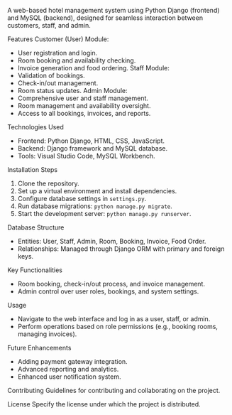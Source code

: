 A web-based hotel management system using Python Django (frontend) and MySQL (backend), designed for seamless interaction between customers, staff, and admin.

 Features
Customer (User) Module: 
  - User registration and login.
  - Room booking and availability checking.
  - Invoice generation and food ordering.
  Staff Module:
  - Validation of bookings.
  - Check-in/out management.
  - Room status updates.
  Admin Module:
  - Comprehensive user and staff management.
  - Room management and availability oversight.
  - Access to all bookings, invoices, and reports.

 Technologies Used
- Frontend: Python Django, HTML, CSS, JavaScript.
- Backend: Django framework and MySQL database.
- Tools: Visual Studio Code, MySQL Workbench.

 Installation Steps
1. Clone the repository.
2. Set up a virtual environment and install dependencies.
3. Configure database settings in `settings.py`.
4. Run database migrations: `python manage.py migrate`.
5. Start the development server: `python manage.py runserver`.

 Database Structure
- Entities: User, Staff, Admin, Room, Booking, Invoice, Food Order.
- Relationships: Managed through Django ORM with primary and foreign keys.

 Key Functionalities
- Room booking, check-in/out process, and invoice management.
- Admin control over user roles, bookings, and system settings.

 Usage
- Navigate to the web interface and log in as a user, staff, or admin.
- Perform operations based on role permissions (e.g., booking rooms, managing invoices).

 Future Enhancements
- Adding payment gateway integration.
- Advanced reporting and analytics.
- Enhanced user notification system.

 Contributing
Guidelines for contributing and collaborating on the project.

 License
Specify the license under which the project is distributed.
